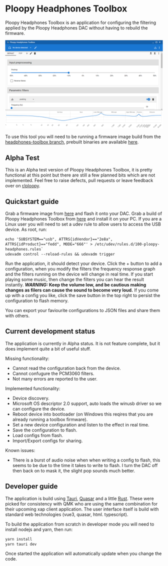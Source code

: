 # Ploopy Headphones Toolbox

Ploopy Headphones Toolbox is an application for configuring the filtering applied by the Ploopy Headphones DAC without having to rebuild the firmware.

![Screenshot Ploopy Headphones Toolbox.](screenshot.png)

To use this tool you will need to be running a firmware image build from the [headphones-toolbox branch](https://github.com/george-norton/headphones/tree/headphones-toolbox), prebuilt binaries are available [here](https://github.com/george-norton/headphones/releases/tag/headphones-toolbox-alpha-v1).

## Alpha Test

This is an Alpha test version of Ploopy Headphones Toolbox, it is pretty functional at this point but there are still a few planned bits which are not implemented. Feel free to raise defects, pull requests or leave feedback over on [r/ploopy](https://www.reddit.com/r/ploopy).

## Quickstart guide

Grab a firmware image from [here](https://github.com/george-norton/headphones/releases/tag/headphones-toolbox-alpha-v1) and flash it onto your DAC.
Grab a build of Ploopy Headphones Toolbox from [here](https://github.com/george-norton/headphones-toolbox/releases/tag/headphones-toolbox-alpha-v2) and install it on your PC.
If you are a Linux user you will need to set a udev rule to allow users to access the USB device. As root, run:
```
echo 'SUBSYSTEM=="usb", ATTRS{idVendor}=="2e8a", ATTRS{idProduct}=="fedd", MODE="666"' > /etc/udev/rules.d/100-ploopy-headphones.rules`
udevadm control --reload-rules && udevadm trigger
```
Run the application, it should detect your device. Click the + button to add a configuration, when you modify the filters the frequency response graph and the filters running on the device will change in real time. If you start playing some music, then change the filters you can hear the result instantly. **_WARNING:_ Keep the volume low, and be cautious making changes as filers can cause the sound to become very loud.**
If you come up with a config you like, click the save button in the top right to persist the configuration to flash memory.

You can export your faviourite configurations to JSON files and share them with others.

## Current development status

The application is currently in Alpha status. It is not feature complete, but it does implement quite a bit of useful stuff.

Missing functionality:
- Cannot read the configuration back from the device.
- Cannot confugure the PCM3060 filters.
- Not many errors are reported to the user.

Implemented functionality:
- Device discovery.
- Microsoft OS descriptor 2.0 support, auto loads the winusb driver so we can configure the device.
- Reboot device into bootloader (on Windows this reqires that you are already running a toolbox firmware).
- Set a new device configuration and listen to the effect in real time.
- Save the configuration to flash.
- Load configs from flash.
- Import/Export configs for sharing.

Known issues:
- There is a burst of audio noise when when writing a config to flash, this seems to be due to the time it takes to write to flash. I turn the DAC off then back on to mask it, the slight pop sounds much better.

## Developer guide

The application is build using [Tauri](https://tauri.app/), [Quasar](https://quasar.dev/) and a little [Rust](https://www.rust-lang.org/). These were picked for consistency with QMK who are using the same combination for their upcoming xap client application. The user interface itself is build with standard web technologies (vue3, quasar, html. typescript).

To build the application from scratch in developer mode you will need to install nodejs and yarn, then run:
```
yarn install
yarn tauri dev
```
Once started the application will automatically update when you change the code.